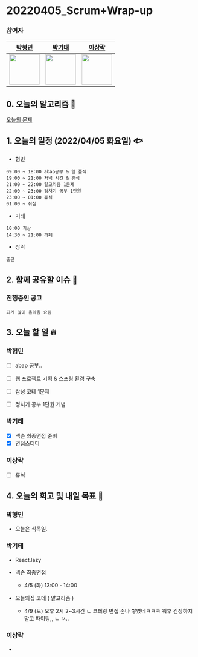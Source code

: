 # 20220405_Scrum+Wrap-up

### 참여자

| [박형민](https://github.com/npnppn)  | [박기태](https://github.com/idiot-kitto)   | [이상락](https://github.com/SangRakee)  |
| :------: | :------: | :------:
|<img src="https://github.com/npnppn.png" width="80"> | <img src="https://github.com/idiot-kitto.png" width="80">|<img src="https://github.com/SangRakee.png" width="80">

## 0. 오늘의 알고리즘 🎈
[오늘의 문제](
https://github.com/tony9402/baekjoon/blob/main/picked.md) 


## 1. 오늘의 일정 (2022/04/05 화요일) 🐟

- 형민
```
09:00 ~ 18:00 abap공부 & 웹 플젝
19:00 ~ 21:00 저녁 시간 & 휴식
21:00 ~ 22:00 알고리즘 1문제
22:00 ~ 23:00 정처기 공부 1단원
23:00 ~ 01:00 휴식
01:00 ~ 취침
```

- 기태
```
10:00 기상
14:30 ~ 21:00 까페
```

- 상락
```
출근
```

## 2. 함께 공유할 이슈 💌



### 진행중인 공고
```
되게 많이 올라옴 요즘
```



## 3. 오늘 할 일 🔥



### 박형민
- [ ] abap 공부..
- [ ] 웹 프로젝트 기획 & 스프링 환경 구축
- [ ] 삼성 코테 1문제
- [ ] 정처기 공부 1단원 개념


### 박기태
- [x] 넥슨 최종면접 준비
- [x] 면접스터디

### 이상락
- [ ] 휴식




## 4. 오늘의 회고 및 내일 목표 🎈



### 박형민

- 오늘은 식목일.

### 박기태

- React.lazy

- 넥슨 최종면접
    - 4/5 (화) 13:00 - 14:00
- 오늘의집 코테 ( 알고리즘 )
    - 4/9 (토) 오후 2시 2~3시간
ㄴ 코테랑 면접 존나 쌓였네ㅋㅋㅋ 워후 긴장하지말고 파이팅,,
ㄴ ㄳ..

### 이상락

- 
